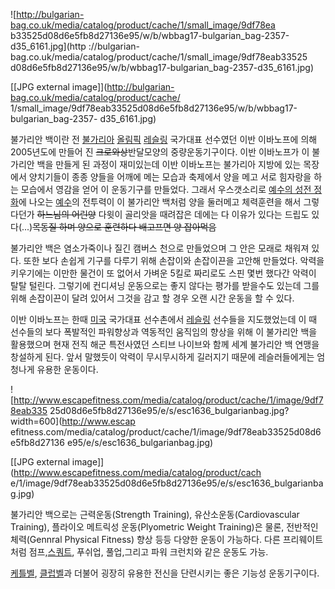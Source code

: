 ![http://bulgarian-bag.co.uk/media/catalog/product/cache/1/small_image/9df78ea
b33525d08d6e5fb8d27136e95/w/b/wbbag17-bulgarian_bag-2357-d35_6161.jpg](http
://bulgarian-bag.co.uk/media/catalog/product/cache/1/small_image/9df78eab33525
d08d6e5fb8d27136e95/w/b/wbbag17-bulgarian_bag-2357-d35_6161.jpg)

[[JPG external image]](http://bulgarian-bag.co.uk/media/catalog/product/cache/
1/small_image/9df78eab33525d08d6e5fb8d27136e95/w/b/wbbag17-bulgarian_bag-2357-
d35_6161.jpg)

불가리안 백이란 전 [불가리아](%EB%B6%88%EA%B0%80%EB%A6%AC%EC%95%84.md)
[올림픽](%EC%98%AC%EB%A6%BC%ED%94%BD.md)
[레슬링](%EB%A0%88%EC%8A%AC%EB%A7%81.md) 국가대표 선수였던 이반 이바노프에 의해 2005년도에 만들어 진
<del>크로와상</del>반달모양의 중량운동기구이다. 이반 이바노프가 이 불가리안 백을 만들게 된 과정이 재미있는데 이반 이바노프는
불가리아 지방에 있는 목장에서 양치기들이 종종 양들을 어깨에 메는 모습과 축제에서 양을 메고 서로 힘자랑을 하는 모습에서 영감을 얻어 이
운동기구를 만들었다. 그래서 우스갯소리로 [예수의 성전 정화](%EC%98%88%EC%88%98%EC%9D%98%20%EC%84%B1%EC%A0%84%20%EC%A0%95%ED%99%94.md)에 나오는 [예수](%EC%98%88%EC%88%98.md)의 전투력이 이
불가리안 백처럼 양을 둘러메고 체력훈련을 해서 그렇다던가 <del>하느님의 어린양</del> 다윗이 골리앗을 때려잡은 데에는 다 이유가
있다는 드립도 있다(...)<del>목동질 하며 양으로 훈련하다 배고프면 양 잡아먹음</del>

불가리안 백은 염소가죽이나 질긴 캠버스 천으로 만들었으며 그 안은 모래로 채워져 있다. 또한 보다 손쉽게 기구를 다루기 위해 손잡이와
손잡이끈을 고안해 만들었다. 악력을 키우기에는 이만한 물건이 또 없어서 가벼운 5킬로 짜리로도 스핀 몇번 했다간 악력이 탈탈 털린다.
그렇기에 컨디셔닝 운동으로는 좋지 않다는 평가를 받을수도 있는데 그를 위해 손잡이끈이 달려 있어서 그것을 감고 할 경우 오랜 시간 운동을 할
수 있다.

이반 이바노프는 한때 [미국](%EB%AF%B8%EA%B5%AD.md) 국가대표 선수촌에서
[레슬링](%EB%A0%88%EC%8A%AC%EB%A7%81.md) 선수들을 지도했었는데 이 때 선수들의 보다 폭발적인 파워향상과
역동적인 움직임의 향상을 위해 이 불가리안 백을 활용했으며 현재 전직 해군 특전사였던 스티브 나이브와 함께 세계 불가리안 백 연맹을 창설하게
된다. 앞서 말했듯이 악력이 무시무시하게 길러지기 때문에 레슬러들에게는 엄청나게 유용한 운동이다.

![http://www.escapefitness.com/media/catalog/product/cache/1/image/9df78eab335
25d08d6e5fb8d27136e95/e/s/esc1636_bulgarianbag.jpg?width=600](http://www.escap
efitness.com/media/catalog/product/cache/1/image/9df78eab33525d08d6e5fb8d27136
e95/e/s/esc1636_bulgarianbag.jpg)

[[JPG external image]](http://www.escapefitness.com/media/catalog/product/cach
e/1/image/9df78eab33525d08d6e5fb8d27136e95/e/s/esc1636_bulgarianbag.jpg)

  
불가리안 백으로는 근력운동(Strength Training), 유산소운동(Cardiovascular Training), 플라이오 메트릭성
운동(Plyometric Weight Training)은 물론, 전반적인 체력(Gennral Physical Fitness) 향상 등등
다양한 운동이 가능하다. 다른 프리웨이트처럼 점프,[스쿼트](%EC%8A%A4%EC%BF%BC%ED%8A%B8.md), 푸쉬업,
풀업,그리고 파워 크런치와 같은 운동도 가능.

[케틀벨](%EC%BC%80%ED%8B%80%EB%B2%A8.md),
[클럽벨](%ED%81%B4%EB%9F%BD%EB%B2%A8.md)과 더불어 굉장히 유용한 전신을 단련시키는 좋은 기능성 운동기구이다.

  
  
  
  

